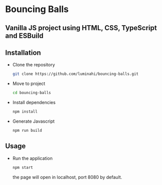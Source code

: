 # Bouncing Balls

## Vanilla JS project using HTML, CSS, TypeScript and ESBuild

<!-- - [Instalation](#Installation)
- [Usage](#Usage)
-->

## Installation

- Clone the repository
   ```bash
   git clone https://github.com/luminahi/bouncing-balls.git
   ```
- Move to project
   ```bash
   cd bouncing-balls
   ```
- Install dependencies
   ```bash
   npm install
   ```
- Generate Javascript
  ```bash
  npm run build 
  ```

## Usage

- Run the application
   ```bash
   npm start
   ```
   the page will open in localhost, port 8080 by default.
